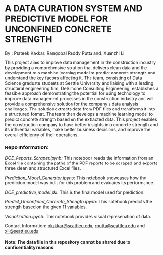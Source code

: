 # A DATA CURATION SYSTEM AND PREDICTIVE MODEL FOR UNCONFINED CONCRETE STRENGTH

By : Prateek Kakkar, Ramgopal Reddy Putta and, Xuanzhi Li 

This project aims to improve data management in the construction industry by providing a comprehensive solution that delivers clean data and the development of a machine learning model to predict concrete strength and understand the key factors affecting it. The team, consisting of Data Science graduate students at Seattle University and liaising with a leading structural engineering firm, DeSimone Consulting Engineering, establishes a feasible approach demonstrating the potential for using technology to improve data management processes in the construction industry and will provide a comprehensive solution for the company's data analysis challenges. The solution extracts data from PDF files and transforms it into a structured format. The team then develops a machine learning model to predict concrete strength based on the extracted data. This project enables the construction company to have better insights into concrete strength and its influential variables, make better business decisions, and improve the overall efficiency of their operations.

### Repo Information:

_DCE_Reports_Scraper.ipynb:_ This notebook reads the information from an Excel file containing the paths of the PDF reports to be scraped and exports three clean and structured Excel files.

_Prediction_Model_Generator.ipynb:_ This notebook showcases how the prediction model was built for this problem and evaluates its performance.

_DCE_predictive_model.pkl:_ This is the final model used for prediction.

_Predict_Unconfined_Concrete_Strength.ipynb:_ This notebook predicts the strength based on the given 11 variables.

_Visualization.ipynb:_ This notebook provides visual represenation of data.



Contact Information: pkakkar@seattleu.edu, rputta@seattleu.edu and xli@seattleu.edu

#### Note: The data file in this repository cannot be shared due to confidentiality reasons.
